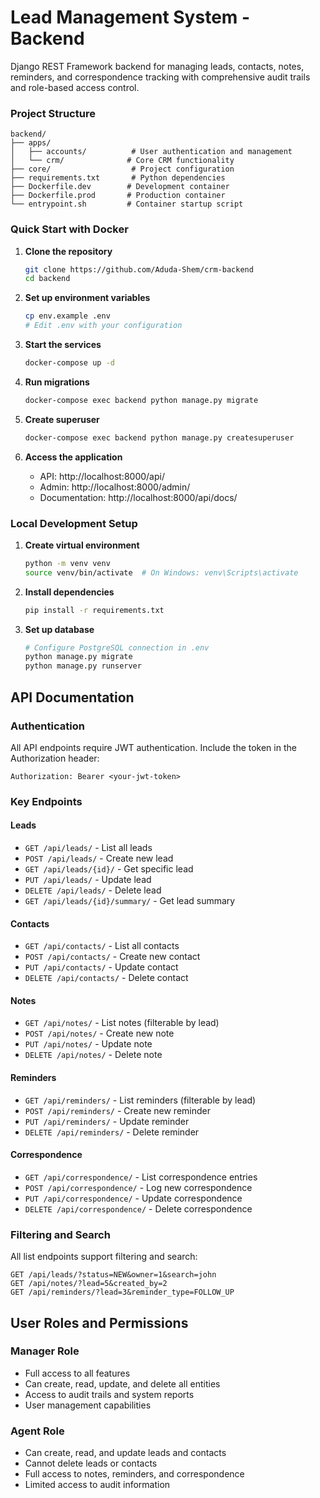 # Lead Management System - Backend

Django REST Framework backend for managing leads, contacts, notes, reminders, and correspondence tracking with comprehensive audit trails and role-based access control.

### Project Structure
```
backend/
├── apps/
│   ├── accounts/          # User authentication and management
│   └── crm/              # Core CRM functionality
├── core/                  # Project configuration
├── requirements.txt       # Python dependencies
├── Dockerfile.dev        # Development container
├── Dockerfile.prod       # Production container
└── entrypoint.sh         # Container startup script
```
### Quick Start with Docker

1. **Clone the repository**
   ```bash
   git clone https://github.com/Aduda-Shem/crm-backend
   cd backend
   ```

2. **Set up environment variables**
   ```bash
   cp env.example .env
   # Edit .env with your configuration
   ```

3. **Start the services**
   ```bash
   docker-compose up -d
   ```

4. **Run migrations**
   ```bash
   docker-compose exec backend python manage.py migrate
   ```

5. **Create superuser**
   ```bash
   docker-compose exec backend python manage.py createsuperuser
   ```

6. **Access the application**
   - API: http://localhost:8000/api/
   - Admin: http://localhost:8000/admin/
   - Documentation: http://localhost:8000/api/docs/

### Local Development Setup

1. **Create virtual environment**
   ```bash
   python -m venv venv
   source venv/bin/activate  # On Windows: venv\Scripts\activate
   ```

2. **Install dependencies**
   ```bash
   pip install -r requirements.txt
   ```

3. **Set up database**
   ```bash
   # Configure PostgreSQL connection in .env
   python manage.py migrate
   python manage.py runserver
   ```

## API Documentation

### Authentication
All API endpoints require JWT authentication. Include the token in the Authorization header:
```
Authorization: Bearer <your-jwt-token>
```

### Key Endpoints

#### Leads
- `GET /api/leads/` - List all leads
- `POST /api/leads/` - Create new lead
- `GET /api/leads/{id}/` - Get specific lead
- `PUT /api/leads/` - Update lead
- `DELETE /api/leads/` - Delete lead
- `GET /api/leads/{id}/summary/` - Get lead summary

#### Contacts
- `GET /api/contacts/` - List all contacts
- `POST /api/contacts/` - Create new contact
- `PUT /api/contacts/` - Update contact
- `DELETE /api/contacts/` - Delete contact

#### Notes
- `GET /api/notes/` - List notes (filterable by lead)
- `POST /api/notes/` - Create new note
- `PUT /api/notes/` - Update note
- `DELETE /api/notes/` - Delete note

#### Reminders
- `GET /api/reminders/` - List reminders (filterable by lead)
- `POST /api/reminders/` - Create new reminder
- `PUT /api/reminders/` - Update reminder
- `DELETE /api/reminders/` - Delete reminder

#### Correspondence
- `GET /api/correspondence/` - List correspondence entries
- `POST /api/correspondence/` - Log new correspondence
- `PUT /api/correspondence/` - Update correspondence
- `DELETE /api/correspondence/` - Delete correspondence

### Filtering and Search
All list endpoints support filtering and search:
```
GET /api/leads/?status=NEW&owner=1&search=john
GET /api/notes/?lead=5&created_by=2
GET /api/reminders/?lead=3&reminder_type=FOLLOW_UP
```

##  User Roles and Permissions

### Manager Role
- Full access to all features
- Can create, read, update, and delete all entities
- Access to audit trails and system reports
- User management capabilities

### Agent Role
- Can create, read, and update leads and contacts
- Cannot delete leads or contacts
- Full access to notes, reminders, and correspondence
- Limited access to audit information


